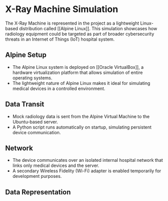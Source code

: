 # X-Ray Machine Simulation

The X-Ray Machine is represented in the project as a lightweight Linux-based distribution called [[Alpine Linux]]. This simulation showcases how radiology equipment could be targeted as part of broader cybersecurity threats in an Internet of Things (IoT) hospital system.

## Alpine Setup
- The Alpine Linux system is deployed on [[Oracle VirtualBox]], a hardware virtualization platform that allows simulation of entire operating systems.  
- The lightweight nature of Alpine Linux makes it ideal for simulating medical devices in a controlled environment.

## Data Transit
- Mock radiology data is sent from the Alpine Virtual Machine to the Ubuntu-based server.  
- A Python script runs automatically on startup, simulating persistent device communication.

## Network
- The device communicates over an isolated internal hospital network that links only medical devices and the server.  
- A secondary Wireless Fidelity (Wi-Fi) adapter is enabled temporarily for development purposes.

## Data Representation
